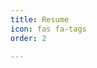 ```yaml
---
title: Resume
icon: fas fa-tags
order: 2

---
```


<object data='assets/resume/Resume.pdf' type="application/pdf" width="100%" style="height: 100vh">
